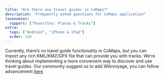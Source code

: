 ```yaml
---
title: "Are there any travel guides in CoMaps?"
description: "Frequently asked questions for CoMaps application"
taxonomies:
  support: ["Favorites: Places & Tracks"]
extra:
  tags: ["Android", "iPhone & iPad"]
  order: 120
---
```


Currently, there’s no travel guide functionality in CoMaps, but you can import any rich KML/KMZ/GPX file that can provide you with tracks. We’re thinking about implementing a more convenient way to discover and use travel guides. Our community suggest us to add Wikivoyage, you can follow advancement [here](https://codeberg.org/comaps/comaps/issues/90)
